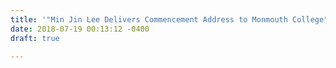 ```yaml
---
title: '"Min Jin Lee Delivers Commencement Address to Monmouth College"'
date: 2018-07-19 00:13:12 -0400
draft: true

---
```

